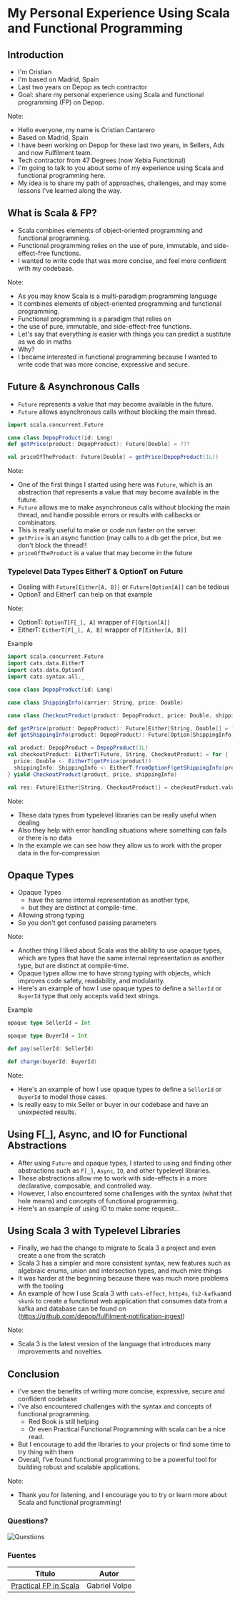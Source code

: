 # My Personal Experience Using Scala and Functional Programming




## Introduction

- I'm Cristian
- I'm based on Madrid, Spain
- Last two years on Depop as tech contractor
- Goal: share my personal experience using Scala and functional programming (FP) on Depop.


Note:
- Hello everyone, my name is Cristian Cantarero
- Based on Madrid, Spain
- I have been working on Depop for these last two years, in Sellers, Ads and now Fulfilment team.
- Tech contractor from 47 Degrees (now Xebia Functional) 
- I'm going to talk to you about some of my experience using Scala and functional programming here.
- My idea is to share my path of approaches, challenges, and may some lessons I've learned along the way.




## What is Scala & FP?

- Scala combines elements of object-oriented programming and functional programming.
- Functional programming relies on the use of pure, immutable, and side-effect-free functions.
- I wanted to write code that was more concise, and feel more confident with my codebase.


Note:
- As you may know Scala is a multi-paradigm programming language 
- It combines elements of object-oriented programming and functional programming.
- Functional programming is a paradigm that relies on 
- the use of pure, immutable, and side-effect-free functions. 
- Let's say that everything is easier with things you can predict a sustitute as we do in maths
- Why?
- I became interested in functional programming because I wanted to write code that was more concise, expressive and secure.




## Future & Asynchronous Calls

-  `Future` represents a value that may become available in the future.
-  `Future` allows asynchronous calls without blocking the main thread.

```scala
import scala.concurrent.Future

case class DepopProduct(id: Long)
def getPrice(product: DepopProduct): Future[Double] = ???

val priceOfTheProduct: Future[Double] = getPrice(DepopProduct(1L))
```

Note:
- One of the first things I started using here was `Future`, which is an abstraction that represents a value that may become available in the future.
- `Future` allows me to make asynchronous calls without blocking the main thread, and handle possible errors or results with callbacks or combinators.
- This is really useful to make or code run faster on the server. 
- `getPrice` is an async function (may calls to a db get the price, but we don't block the thread!!
- `priceOfTheProduct` is a value that may become in the future



### Typelevel Data Types EitherT & OptionT on Future
- Dealing with `Future[Either[A, B]]` or `Future[Option[A]]` can be tedious
- OptionT and EitherT can help on that example

Note:
- OptionT: `OptionT[F[_], A]` wrapper of `F[Option[A]]`
- EitherT: `EitherT[F[_], A, B]` wrapper of `F[Either[A, B]]`




Example
```scala
import scala.concurrent.Future
import cats.data.EitherT
import cats.data.OptionT
import cats.syntax.all._

case class DepopProduct(id: Long)

case class ShippingInfo(carrier: String, price: Double)

case class CheckoutProduct(product: DepopProduct, price: Double, shipping: ShippingInfo)

def getPrice(product: DepopProduct): Future[Either[String, Double]] = ???
def getShippingInfo(product: DepopProduct): Future[Option[ShippingInfo]] = ???

val product: DepopProduct = DepopProduct(1L)
val checkoutProduct: EitherT[Future, String, CheckoutProduct] = for {
  price: Double <- EitherT(getPrice(product))
  shippingInfo: ShippingInfo <- EitherT.fromOptionF(getShippingInfo(product), "Not Shipping Info available")
} yield CheckoutProduct(product, price, shippingInfo)

val res: Future[Either[String, CheckoutProduct]] = checkoutProduct.value

```
Note:
- These data types from typelevel libraries can be really useful when dealing 
- Also they help with error handling situations where something can fails or there is no data 
- In the example we can see how they allow us to work with the proper data in the for-compression 




## Opaque Types

- Opaque Types
  - have the same internal representation as another type,
  - but they are distinct at compile-time.
- Allowing strong typing
- So you don't get confused passing parameters


Note:

- Another thing I liked about Scala was the ability to use opaque types, which are types that have the same internal representation as another type, but are distinct at compile-time.
- Opaque types allow me to have strong typing with objects, which improves code safety, readability, and modularity.
- Here's an example of how I use opaque types to define a `SellerId` or `BuyerId` type that only accepts valid text strings.



Example
```scala
opaque type SellerId = Int

opaque type BuyerId = Int

def pay(sellerId: SellerId)

def charge(buyerId: BuyerId)

```

Note:
- Here's an example of how I use opaque types to define a `SellerId` or `BuyerId` to model those cases.
- Is really easy to mix Seller or buyer in our codebase and have an unexpected results.




## Using F[_], Async, and IO for Functional Abstractions

- After using `Future` and opaque types, I started to using and finding other abstractions such as `F[_]`, `Async`, `IO`, and other typelevel libraries.
- These abstractions allow me to work with side-effects in a more declarative, composable, and controlled way.
- However, I also encountered some challenges with the syntax (what that hole means) and concepts of functional programming.
- Here's an example of using IO to make some request...



## Using Scala 3 with Typelevel Libraries

- Finally, we had the change to migrate to Scala 3 a project and even create a one from the scratch
- Scala 3 has a simpler and more consistent syntax, new features such as algebraic enums, union and intersection types, and much mire things
- It was harder at the beginning because there was much more problems with the tooling
- An example of how I use Scala 3 with `cats-effect`, `http4s`, `fs2-kafka`and `skunk` to create a functional web application that consumes data from a kafka and database can be found on (https://github.com/depop/fulfilment-notification-ingest)

Note:
- Scala 3 is the latest version of the language that introduces many improvements and novelties.

## Conclusion

- I've seen the benefits of writing more concise, expressive, secure and confident codebase
- I've also encountered challenges with the syntax and concepts of functional programming. 
  - Red Book is still helping
  - Or even Practical Functional Programming with scala can be a nice read.
- But I encourage to add the libraries to your projects or find some time to try thing with them
- Overall, I've found functional programming to be a powerful tool for building robust and scalable applications.

Note:
- Thank you for listening, and I encourage you to try or learn more about Scala and functional programming!



### Questions?

![Questions](imgs/questions.webp)



### Fuentes

| Título                            | Autor   |
|---------------------------------------------------------------------------------------|---------------|
| [Practical FP in Scala](https://leanpub.com/pfp-scala)            | Gabriel Volpe |
